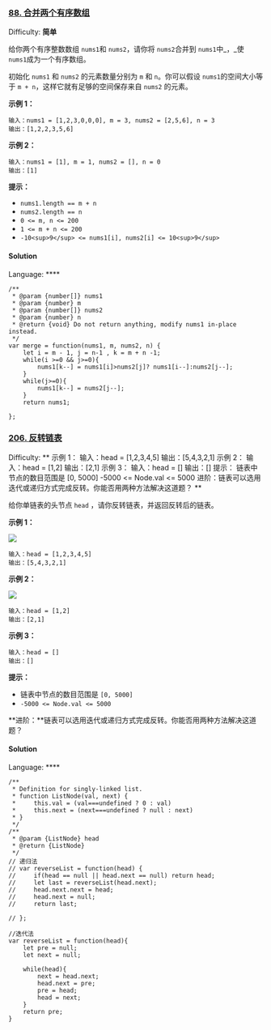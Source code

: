 ### [88\. 合并两个有序数组](https://leetcode-cn.com/problems/merge-sorted-array/)

Difficulty: **简单**


给你两个有序整数数组 `nums1`和 `nums2`，请你将 `nums2`合并到 `nums1`中_，_使 `nums1`成为一个有序数组。

初始化 `nums1` 和 `nums2` 的元素数量分别为 `m` 和 `n`。你可以假设 `nums1`的空间大小等于 `m + n`，这样它就有足够的空间保存来自 `nums2` 的元素。

**示例 1：**

```
输入：nums1 = [1,2,3,0,0,0], m = 3, nums2 = [2,5,6], n = 3
输出：[1,2,2,3,5,6]
```

**示例 2：**

```
输入：nums1 = [1], m = 1, nums2 = [], n = 0
输出：[1]
```

**提示：**

*   `nums1.length == m + n`
*   `nums2.length == n`
*   `0 <= m, n <= 200`
*   `1 <= m + n <= 200`
*   `-10<sup>9</sup> <= nums1[i], nums2[i] <= 10<sup>9</sup>`


#### Solution

Language: ****

```
/**
 * @param {number[]} nums1
 * @param {number} m
 * @param {number[]} nums2
 * @param {number} n
 * @return {void} Do not return anything, modify nums1 in-place instead.
 */
var merge = function(nums1, m, nums2, n) {
    let i = m - 1, j = n-1 , k = m + n -1;
    while(i >=0 && j>=0){
        nums1[k--] = nums1[i]>nums2[j]? nums1[i--]:nums2[j--];
    }
    while(j>=0){
        nums1[k--] = nums2[j--];
    }
    return nums1;
   
};
```





### [206\. 反转链表](https://leetcode-cn.com/problems/reverse-linked-list/)

Difficulty: **   示例 1： 输入：head = [1,2,3,4,5] 输出：[5,4,3,2,1] 示例 2： 输入：head = [1,2] 输出：[2,1] 示例 3： 输入：head = [] 输出：[]   提示： 链表中节点的数目范围是 [0, 5000] -5000 <= Node.val <= 5000   进阶：链表可以选用迭代或递归方式完成反转。你能否用两种方法解决这道题？ **

给你单链表的头节点 `head` ，请你反转链表，并返回反转后的链表。


**示例 1：**

![](https://assets.leetcode.com/uploads/2021/02/19/rev1ex1.jpg)

```
输入：head = [1,2,3,4,5]
输出：[5,4,3,2,1]
```

**示例 2：**

![](https://assets.leetcode.com/uploads/2021/02/19/rev1ex2.jpg)

```
输入：head = [1,2]
输出：[2,1]
```

**示例 3：**

```
输入：head = []
输出：[]
```

**提示：**

*   链表中节点的数目范围是 `[0, 5000]`
*   `-5000 <= Node.val <= 5000`

**进阶：**链表可以选用迭代或递归方式完成反转。你能否用两种方法解决这道题？


#### Solution

Language: ****

```
/**
 * Definition for singly-linked list.
 * function ListNode(val, next) {
 *     this.val = (val===undefined ? 0 : val)
 *     this.next = (next===undefined ? null : next)
 * }
 */
/**
 * @param {ListNode} head
 * @return {ListNode}
 */
// 递归法
// var reverseList = function(head) {
//     if(head == null || head.next == null) return head;
//     let last = reverseList(head.next);
//     head.next.next = head;
//     head.next = null;
//     return last;

// };

//迭代法
var reverseList = function(head){
    let pre = null;
    let next = null;
    
    while(head){
        next = head.next;
        head.next = pre;
        pre = head;
        head = next;
    }
    return pre;
}
```